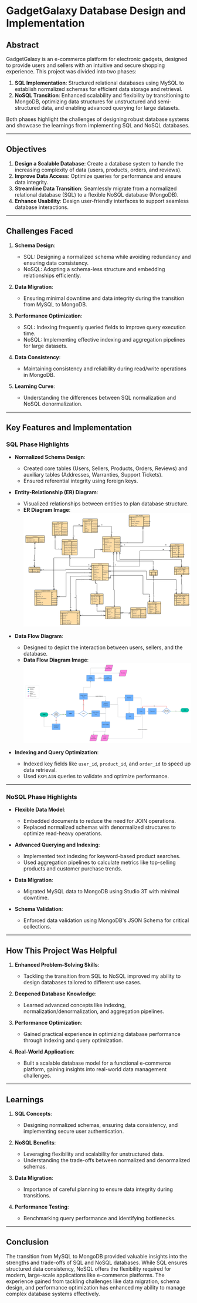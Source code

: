 
# GadgetGalaxy Database Design and Implementation

## Abstract

GadgetGalaxy is an e-commerce platform for electronic gadgets, designed to provide users and sellers with an intuitive and secure shopping experience. This project was divided into two phases:

1. **SQL Implementation**: Structured relational databases using MySQL to establish normalized schemas for efficient data storage and retrieval.
2. **NoSQL Transition**: Enhanced scalability and flexibility by transitioning to MongoDB, optimizing data structures for unstructured and semi-structured data, and enabling advanced querying for large datasets.

Both phases highlight the challenges of designing robust database systems and showcase the learnings from implementing SQL and NoSQL databases.

---

## Objectives

1. **Design a Scalable Database**: Create a database system to handle the increasing complexity of data (users, products, orders, and reviews).
2. **Improve Data Access**: Optimize queries for performance and ensure data integrity.
3. **Streamline Data Transition**: Seamlessly migrate from a normalized relational database (SQL) to a flexible NoSQL database (MongoDB).
4. **Enhance Usability**: Design user-friendly interfaces to support seamless database interactions.

---

## Challenges Faced

1. **Schema Design**:
   - SQL: Designing a normalized schema while avoiding redundancy and ensuring data consistency.
   - NoSQL: Adopting a schema-less structure and embedding relationships efficiently.

2. **Data Migration**:
   - Ensuring minimal downtime and data integrity during the transition from MySQL to MongoDB.

3. **Performance Optimization**:
   - SQL: Indexing frequently queried fields to improve query execution time.
   - NoSQL: Implementing effective indexing and aggregation pipelines for large datasets.

4. **Data Consistency**:
   - Maintaining consistency and reliability during read/write operations in MongoDB.

5. **Learning Curve**:
   - Understanding the differences between SQL normalization and NoSQL denormalization.

---

## Key Features and Implementation

### SQL Phase Highlights
- **Normalized Schema Design**:
  - Created core tables (Users, Sellers, Products, Orders, Reviews) and auxiliary tables (Addresses, Warranties, Support Tickets).
  - Ensured referential integrity using foreign keys.
  
- **Entity-Relationship (ER) Diagram**:
  - Visualized relationships between entities to plan database structure.
  - **ER Diagram Image**: 
    ![ER Diagram](Images/ER_Diagram.png)

- **Data Flow Diagram**:
  - Designed to depict the interaction between users, sellers, and the database.
  - **Data Flow Diagram Image**:
    ![Data Flow Diagram](Images/dataflow.png)

- **Indexing and Query Optimization**:
  - Indexed key fields like `user_id`, `product_id`, and `order_id` to speed up data retrieval.
  - Used `EXPLAIN` queries to validate and optimize performance.

---

### NoSQL Phase Highlights
- **Flexible Data Model**:
  - Embedded documents to reduce the need for JOIN operations.
  - Replaced normalized schemas with denormalized structures to optimize read-heavy operations.

- **Advanced Querying and Indexing**:
  - Implemented text indexing for keyword-based product searches.
  - Used aggregation pipelines to calculate metrics like top-selling products and customer purchase trends.

- **Data Migration**:
  - Migrated MySQL data to MongoDB using Studio 3T with minimal downtime.

- **Schema Validation**:
  - Enforced data validation using MongoDB's JSON Schema for critical collections.

---

## How This Project Was Helpful

1. **Enhanced Problem-Solving Skills**:
   - Tackling the transition from SQL to NoSQL improved my ability to design databases tailored to different use cases.

2. **Deepened Database Knowledge**:
   - Learned advanced concepts like indexing, normalization/denormalization, and aggregation pipelines.

3. **Performance Optimization**:
   - Gained practical experience in optimizing database performance through indexing and query optimization.

4. **Real-World Application**:
   - Built a scalable database model for a functional e-commerce platform, gaining insights into real-world data management challenges.

---

## Learnings

1. **SQL Concepts**:
   - Designing normalized schemas, ensuring data consistency, and implementing secure user authentication.

2. **NoSQL Benefits**:
   - Leveraging flexibility and scalability for unstructured data.
   - Understanding the trade-offs between normalized and denormalized schemas.

3. **Data Migration**:
   - Importance of careful planning to ensure data integrity during transitions.

4. **Performance Testing**:
   - Benchmarking query performance and identifying bottlenecks.

---

## Conclusion

The transition from MySQL to MongoDB provided valuable insights into the strengths and trade-offs of SQL and NoSQL databases. While SQL ensures structured data consistency, NoSQL offers the flexibility required for modern, large-scale applications like e-commerce platforms. The experience gained from tackling challenges like data migration, schema design, and performance optimization has enhanced my ability to manage complex database systems effectively.
